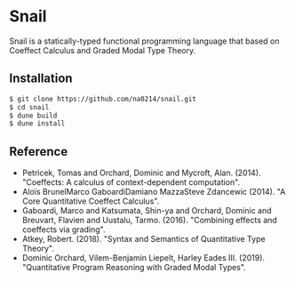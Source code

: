 # Snail

Snail is a statically-typed functional programming language that based on Coeffect Calculus and Graded Modal Type Theory.

## Installation

```bash
$ git clone https://github.com/na0214/snail.git
$ cd snail
$ dune build
$ dune install
```

## Reference

- Petricek, Tomas and Orchard, Dominic and Mycroft, Alan. (2014). "Coeffects: A calculus of context-dependent computation".
- Aloïs BrunelMarco GaboardiDamiano MazzaSteve Zdancewic (2014). "A Core Quantitative Coeffect Calculus".
- Gaboardi, Marco and Katsumata, Shin-ya and Orchard, Dominic and Breuvart, Flavien and Uustalu, Tarmo. (2016). "Combining effects and coeffects via grading".
- Atkey, Robert. (2018). "Syntax and Semantics of Quantitative Type Theory".
- Dominic Orchard, Vilem-Benjamin Liepelt, Harley Eades III. (2019). "Quantitative Program Reasoning with Graded Modal Types".